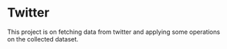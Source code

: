 # Twitter
This project is on fetching data from twitter and applying some operations on the collected dataset. 
